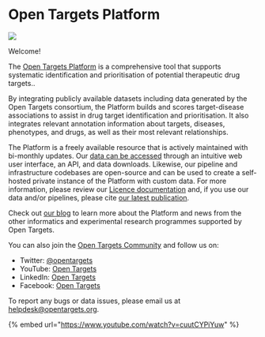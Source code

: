 # Open Targets Platform

![](.gitbook/assets/Open\_Targets\_Platform\_Logo\_Documentation.png)

Welcome!

The [Open Targets Platform](https://platform.opentargets.org) is a comprehensive tool that supports systematic identification and prioritisation of potential therapeutic drug targets..

By integrating publicly available datasets including data generated by the Open Targets consortium, the Platform builds and scores target-disease associations to assist in drug target identification and prioritisation. It also integrates relevant annotation information about targets, diseases, phenotypes, and drugs, as well as their most relevant relationships.

The Platform is a freely available resource that is actively maintained with bi-monthly updates. Our [data can be accessed](data-access/) through an intuitive web user interface, an API, and data downloads. Likewise, our pipeline and infrastructure codebases are open-source and can be used to create a self-hosted private instance of the Platform with custom data. For more information, please review our [Licence documentation](licence.md) and, if you use our data and/or pipelines, please cite [our latest publication](citation.md).

Check out [our blog](https://blog.opentargets.org) to learn more about the Platform and news from the other informatics and experimental research programmes supported by Open Targets.

You can also join the [Open Targets Community](https://community.opentargets.org) and follow us on:

* Twitter: [@opentargets](https://twitter.com/opentargets)
* YouTube: [Open Targets](https://www.youtube.com/opentargets)
* LinkedIn: [Open Targets](https://www.linkedin.com/company/open-targets/)
* Facebook: [Open Targets](https://www.facebook.com/OpenTargets)

To report any bugs or data issues, please email us at [helpdesk@opentargets.org](mailto:helpdesk@opentargets.org).

{% embed url="https://www.youtube.com/watch?v=cuutCYPiYuw" %}
